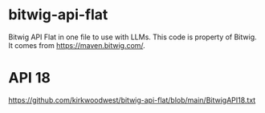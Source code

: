 # bitwig-api-flat
Bitwig API Flat in one file to use with LLMs. This code is property of Bitwig. It comes from https://maven.bitwig.com/.

# API 18
https://github.com/kirkwoodwest/bitwig-api-flat/blob/main/BitwigAPI18.txt
